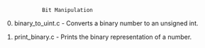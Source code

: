 				Bit Manipulation
0. binary_to_uint.c - Converts a binary number to an unsigned int.

1. print_binary.c - Prints the binary representation of a number.
